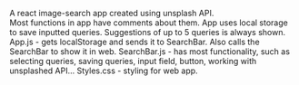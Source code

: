 A react image-search app created using unsplash API.<br />
Most functions in app have comments about them.
App uses local storage to save inputted queries. Suggestions of up to 5 queries is always shown.
App.js - gets localStorage and sends it to SearchBar. Also calls the SearchBar to show it in web.
SearchBar.js - has most functionality, such as selecting queries, saving queries, input field, button, working with unsplashed API...
Styles.css - styling for web app.
